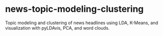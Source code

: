 # news-topic-modeling-clustering
Topic modeling and clustering of news headlines using LDA, K-Means, and visualization with pyLDAvis, PCA, and word clouds.
